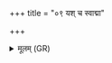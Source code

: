 +++
title = "०९ यश् च स्वाद्मा"

+++
<details><summary>मूलम् (GR)</summary>

यश् च स्वाद्मा ते अङ्गेषु  
यः प्रेमा हृदये च ते ।  
तं त्वद् आ वेशयामहे  
मयि भ्राजाति दीद्यत् ॥
</details>
